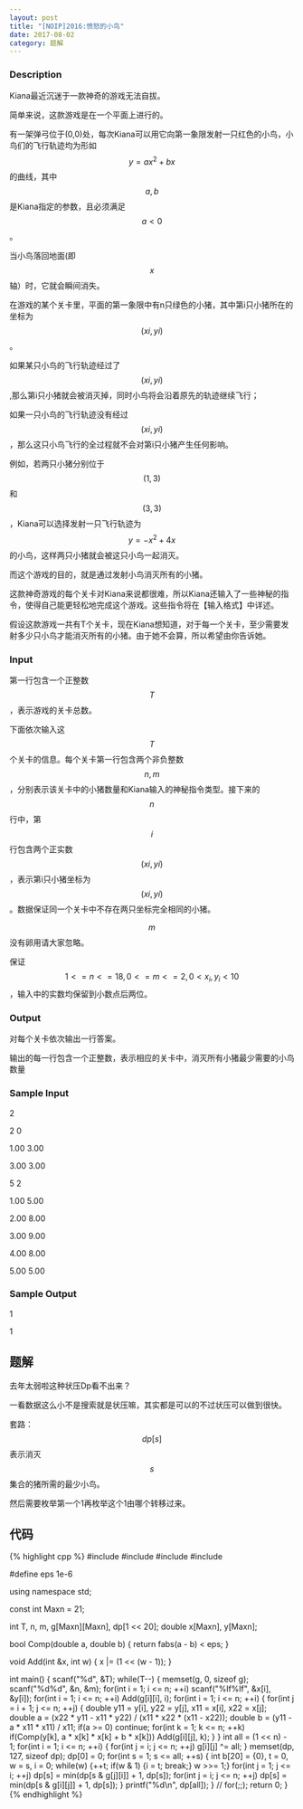 ```yaml
---
layout: post
title: "[NOIP]2016:愤怒的小鸟"
date: 2017-08-02
category: 题解
---
```

### Description
Kiana最近沉迷于一款神奇的游戏无法自拔。

简单来说，这款游戏是在一个平面上进行的。

有一架弹弓位于(0,0)处，每次Kiana可以用它向第一象限发射一只红色的小鸟，小鸟们的飞行轨迹均为形如$$y = ax^2 + bx$$的曲线，其中$$a,b$$是Kiana指定的参数，且必须满足$$a<0$$。

当小鸟落回地面(即$$x$$轴）时，它就会瞬间消失。

在游戏的某个关卡里，平面的第一象限中有n只绿色的小猪，其中第i只小猪所在的坐标为$$(xi,yi)$$。

如果某只小鸟的飞行轨迹经过了$$(xi,yi)$$,那么第i只小猪就会被消灭掉，同时小鸟将会沿着原先的轨迹继续飞行；

如果一只小鸟的飞行轨迹没有经过$$(xi,yi)$$，那么这只小鸟飞行的全过程就不会对第i只小猪产生任何影响。

例如，若两只小猪分别位于$$(1,3)$$和$$(3,3)$$，Kiana可以选择发射一只飞行轨迹为$$y = -x^2 + 4x$$的小鸟，这样两只小猪就会被这只小鸟一起消灭。

而这个游戏的目的，就是通过发射小鸟消灭所有的小猪。

这款神奇游戏的每个关卡对Kiana来说都很难，所以Kiana还输入了一些神秘的指令，使得自己能更轻松地完成这个游戏。这些指令将在【输入格式】中详述。

假设这款游戏一共有T个关卡，现在Kiana想知道，对于每一个关卡，至少需要发射多少只小鸟才能消灭所有的小猪。由于她不会算，所以希望由你告诉她。
### Input
第一行包含一个正整数$$T$$，表示游戏的关卡总数。

下面依次输入这$$T$$个关卡的信息。每个关卡第一行包含两个非负整数$$n,m$$，分别表示该关卡中的小猪数量和Kiana输入的神秘指令类型。接下来的$$n$$行中，第$$i$$行包含两个正实数$$(xi,yi)$$，表示第i只小猪坐标为$$(xi,yi)$$。数据保证同一个关卡中不存在两只坐标完全相同的小猪。

$$m$$没有卵用请大家忽略。

保证$$1<=n<=18,0<=m<=2,0<x_i,y_i<10$$，输入中的实数均保留到小数点后两位。
### Output
对每个关卡依次输出一行答案。

输出的每一行包含一个正整数，表示相应的关卡中，消灭所有小猪最少需要的小鸟数量
### Sample Input
2

2 0

1.00 3.00

3.00 3.00

5 2

1.00 5.00

2.00 8.00

3.00 9.00

4.00 8.00

5.00 5.00
### Sample Output
1

1
## 题解
去年太弱啦这种状压Dp看不出来？

一看数据这么小不是搜索就是状压嘛，其实都是可以的不过状压可以做到很快。

套路：$$dp[s]$$表示消灭$$s$$集合的猪所需的最少小鸟。

然后需要枚举第一个1再枚举这个1由哪个转移过来。

## 代码
{% highlight cpp %}
#include <cmath>
#include <cstdio>
#include <cstring>
#include <iostream>

#define eps 1e-6

using namespace std;

const int Maxn = 21;

int T, n, m, g[Maxn][Maxn], dp[1 << 20];
double x[Maxn], y[Maxn];

bool Comp(double a, double b) {
    return fabs(a - b) < eps;
}

void Add(int &x, int w) {
    x |= (1 << (w - 1));
}

int main() {
    scanf("%d", &T);
    while(T--) {
        memset(g, 0, sizeof g);
        scanf("%d%d", &n, &m);
        for(int i = 1; i <= n; ++i) scanf("%lf%lf", &x[i], &y[i]);
        for(int i = 1; i <= n; ++i) Add(g[i][i], i);
        for(int i = 1; i <= n; ++i) {
            for(int j = i + 1; j <= n; ++j) {
                double y11 = y[i], y22 = y[j], x11 = x[i], x22 = x[j];
                double a = (x22 * y11 - x11 * y22) / (x11 * x22 * (x11 - x22));
                double b = (y11 - a * x11 * x11) / x11;
                if(a >= 0) continue;
                for(int k = 1; k <= n; ++k) if(Comp(y[k], a * x[k] * x[k] + b * x[k])) Add(g[i][j], k);
            }
        }
        int all = (1 << n) - 1;
        for(int i = 1; i <= n; ++i) {
            for(int j = i; j <= n; ++j) g[i][j] ^= all;
        }
        memset(dp, 127, sizeof dp); dp[0] = 0;
        for(int s = 1; s <= all; ++s) {
            int b[20] = {0}, t = 0, w = s, i = 0;
            while(w) {++t; if(w & 1) {i = t; break;} w >>= 1;}
            for(int j = 1; j <= i; ++j) dp[s] = min(dp[s & g[j][i]] + 1, dp[s]);
            for(int j = i; j <= n; ++j) dp[s] = min(dp[s & g[i][j]] + 1, dp[s]);
        }
        printf("%d\n", dp[all]);
    }
    // for(;;);
    return 0;
}
{% endhighlight %}